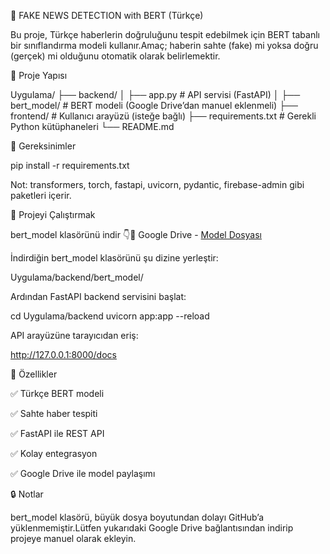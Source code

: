 🧠 FAKE NEWS DETECTION with BERT (Türkçe)

Bu proje, Türkçe haberlerin doğruluğunu tespit edebilmek için BERT tabanlı bir sınıflandırma modeli kullanır.Amaç; haberin sahte (fake) mi yoksa doğru (gerçek) mi olduğunu otomatik olarak belirlemektir.

📂 Proje Yapısı

Uygulama/
├── backend/
│   ├── app.py                  # API servisi (FastAPI)
│   ├── bert_model/             # BERT modeli (Google Drive’dan manuel eklenmeli)
├── frontend/                   # Kullanıcı arayüzü (isteğe bağlı)
├── requirements.txt            # Gerekli Python kütüphaneleri
└── README.md

🔧 Gereksinimler

pip install -r requirements.txt

Not: transformers, torch, fastapi, uvicorn, pydantic, firebase-admin gibi paketleri içerir.

🚀 Projeyi Çalıştırmak

bert_model klasörünü indir 👇📁 Google Drive - [Model Dosyası](https://drive.google.com/drive/folders/1X8PxFMatv4QaQfT8-nUZneUysIVmGkSj?usp=sharing)

İndirdiğin bert_model klasörünü şu dizine yerleştir:

Uygulama/backend/bert_model/

Ardından FastAPI backend servisini başlat:

cd Uygulama/backend
uvicorn app:app --reload

API arayüzüne tarayıcıdan eriş:

http://127.0.0.1:8000/docs

🌟 Özellikler

✅ Türkçe BERT modeli

✅ Sahte haber tespiti

✅ FastAPI ile REST API

✅ Kolay entegrasyon

✅ Google Drive ile model paylaşımı

🔒 Notlar

bert_model klasörü, büyük dosya boyutundan dolayı GitHub’a yüklenmemiştir.Lütfen yukarıdaki Google Drive bağlantısından indirip projeye manuel olarak ekleyin.
